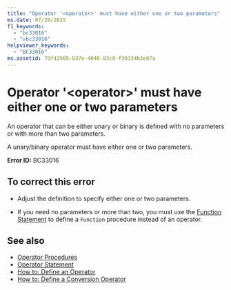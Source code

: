 ```yaml
---
title: "Operator '<operator>' must have either one or two parameters"
ms.date: 07/20/2015
f1_keywords: 
  - "bc33016"
  - "vbc33016"
helpviewer_keywords: 
  - "BC33016"
ms.assetid: 70f43905-037e-4040-83c0-f39334b3e07a
---
```

# Operator '\<operator>' must have either one or two parameters
An operator that can be either unary or binary is defined with no parameters or with more than two parameters.  
  
 A unary/binary operator must have either one or two parameters.  
  
 **Error ID:** BC33016  
  
## To correct this error  
  
-   Adjust the definition to specify either one or two parameters.  
  
-   If you need no parameters or more than two, you must use the [Function Statement](../../visual-basic/language-reference/statements/function-statement.md) to define a `Function` procedure instead of an operator.  
  
## See also

- [Operator Procedures](../../visual-basic/programming-guide/language-features/procedures/operator-procedures.md)
- [Operator Statement](../../visual-basic/language-reference/statements/operator-statement.md)
- [How to: Define an Operator](../../visual-basic/programming-guide/language-features/procedures/how-to-define-an-operator.md)
- [How to: Define a Conversion Operator](../../visual-basic/programming-guide/language-features/procedures/how-to-define-a-conversion-operator.md)
